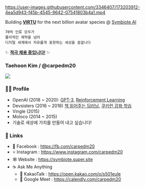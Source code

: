 https://user-images.githubusercontent.com/3346407/173203912-4ea5d943-f45b-4545-9642-07541803b4a1.mp4

Building [**VIRTU**](https://virtu.fun) for the next billion avatar species @ [Symbiote AI](https://symbiote-ai.com)

```
70억 인류 모두가
물리적인 제약을 넘어
디지털 세계에서 자유롭게 표현하는 세상을 꿈꿉니다
```

✨ [**적극 채용 중입니다!**](https://symbiote.super.site) ✨

### Taehoon Kim  /  @carpedm20

![](https://github-readme-stats.vercel.app/api?username=carpedm20)

### 🧑‍💻 Profile
  - OpenAI (2018 ~ 2020): <a href="https://openai.com/api/">GPT-3</a>, <a href="https://openai.com/blog/quantifying-generalization-in-reinforcement-learning/">Reinforcement Learning</a>
  - Devsisters (2016 ~ 2018) <a href="https://carpedm20.github.io/secret/">책 읽어주는 딥러닝</a>, <a href="https://www.slideshare.net/carpedm20/ai-67616630">쿠키런 강화 학습</a>
  - Vingle (2015)
  - Moloco (2014 ~ 2015)
  - 기술로 세상에 가치를 만들어 내고 싶습니다!

### 📡 Links
  - 📖 Facebook : https://fb.com/carpedm20
  - ⭐️ Instagram : https://www.instagram.com/carpedm20
  - 🕸 Website : https://symbiote.super.site
  - ☕ Ask Me Anything
      - 🍪 KakaoTalk : https://open.kakao.com/o/s501eule
      - 📅 Google Meet : https://calendly.com/carpedm20

